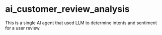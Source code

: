 # ai_customer_review_analysis
This is a single AI agent that used LLM to determine intents and sentiment for a user review.

